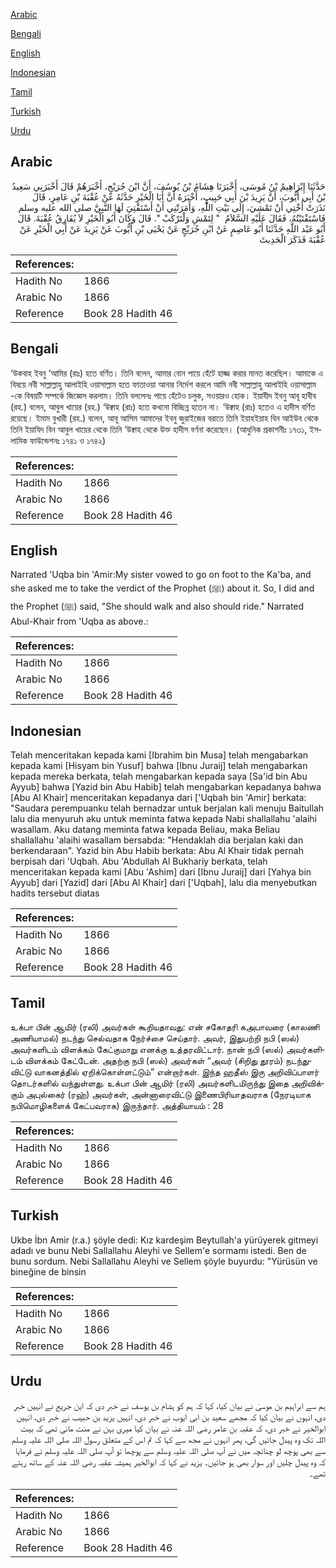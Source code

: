 [Arabic](#arabic)

[Bengali](#bengali)

[English](#english)

[Indonesian](#indonesian)

[Tamil](#tamil)

[Turkish](#turkish)

[Urdu](#urdu)

## Arabic


<div dir="rtl" lang="ar" style={{fontSize:'larger',backgroundColor:'#f8f9fa',padding:20}}>
حَدَّثَنَا إِبْرَاهِيمُ بْنُ مُوسَى، أَخْبَرَنَا هِشَامُ بْنُ يُوسُفَ، أَنَّ ابْنَ جُرَيْجٍ، أَخْبَرَهُمْ قَالَ أَخْبَرَنِي سَعِيدُ بْنُ أَبِي أَيُّوبَ، أَنَّ يَزِيدَ بْنَ أَبِي حَبِيبٍ، أَخْبَرَهُ أَنَّ أَبَا الْخَيْرِ حَدَّثَهُ عَنْ عُقْبَةَ بْنِ عَامِرٍ، قَالَ نَذَرَتْ أُخْتِي أَنْ تَمْشِيَ، إِلَى بَيْتِ اللَّهِ، وَأَمَرَتْنِي أَنْ أَسْتَفْتِيَ لَهَا النَّبِيَّ صلى الله عليه وسلم فَاسْتَفْتَيْتُهُ، فَقَالَ عَلَيْهِ السَّلاَمُ ‏ "‏ لِتَمْشِ وَلْتَرْكَبْ ‏"‏‏.‏ قَالَ وَكَانَ أَبُو الْخَيْرِ لاَ يُفَارِقُ عُقْبَةَ‏.‏ قَالَ أَبُو عَبْد اللَّهِ حَدَّثَنَا أَبُو عَاصِمٍ عَنْ ابْنِ جُرَيْجٍ عَنْ يَحْيَى بْنِ أَيُّوبَ عَنْ يَزِيدَ عَنْ أَبِي الْخَيْرِ عَنْ عُقْبَةَ فَذَكَرَ الْحَدِيثَ
</div>
<div style={{backgroundColor:'#f8f9fa',padding:20, marginBottom: 10}}><table> <thead> <tr> <th>References:</th> <th></th> </tr> </thead> <tbody><tr><td>Hadith No</td><td>1866</td></tr><tr><td>Arabic No</td><td>1866</td></tr><tr><td>Reference</td><td>Book 28 Hadith 46</td></tr></tbody></table></div>

## Bengali


<div dir="ltr" lang="bn" style={{fontSize:'larger',backgroundColor:'#f8f9fa',padding:20}}>
‘উকবাহ ইবনু ‘আমির (রাঃ) হতে বর্ণিত। তিনি বলেন, আমার বোন পায়ে হেঁটে হাজ্জ করার মানত করেছিল। আমাকে এ বিষয়ে নবী সাল্লাল্লাহু আলাইহি ওয়াসাল্লাম হতে ফাতাওয়া আনার নির্দেশ করলে আমি নবী সাল্লাল্লাহু আলাইহি ওয়াসাল্লাম -কে বিষয়টি সম্পর্কে জিজ্ঞেস করলাম। তিনি বললেনঃ পায়ে হেঁটেও চলুক, সওয়ারও হোক। ইয়াযীদ ইবনু আবূ হাবীব (রহ.) বলেন, আবুল খায়ের (রহ.) ‘উক্বাহ (রাঃ) হতে কখনো বিচ্ছিন্ন হতেন না। ‘উক্বাহ (রাঃ) হতেও এ হাদীস বর্ণিত রয়েছে। ইমাম বুখারী (রহ.) বলেন, আবূ আসিম আমাদের ইবনু জুরাইজের বরাতে তিনি ইয়াহইয়াহ বিন আইউব থেকে তিনি ইয়াযিদ বিন আবুল খায়ের থেকে তিনি ‘উক্বাহ থেকে উক্ত হাদীস বর্ণনা করেছেন। (আধুনিক প্রকাশনীঃ ১৭৩১, ইসলামিক ফাউন্ডেশনঃ ১৭৪১ ও ১৭৪২)
</div>
<div style={{backgroundColor:'#f8f9fa',padding:20, marginBottom: 10}}><table> <thead> <tr> <th>References:</th> <th></th> </tr> </thead> <tbody><tr><td>Hadith No</td><td>1866</td></tr><tr><td>Arabic No</td><td>1866</td></tr><tr><td>Reference</td><td>Book 28 Hadith 46</td></tr></tbody></table></div>

## English


<div dir="ltr" lang="en" style={{fontSize:'larger',backgroundColor:'#f8f9fa',padding:20}}>
Narrated 'Uqba bin 'Amir:My sister vowed to go on foot to the Ka'ba, and she asked me to take the verdict of the Prophet (ﷺ) about it. So, I did and the Prophet (ﷺ) said, "She should walk and also should ride." Narrated Abul-Khair from 'Uqba as above.:
</div>
<div style={{backgroundColor:'#f8f9fa',padding:20, marginBottom: 10}}><table> <thead> <tr> <th>References:</th> <th></th> </tr> </thead> <tbody><tr><td>Hadith No</td><td>1866</td></tr><tr><td>Arabic No</td><td>1866</td></tr><tr><td>Reference</td><td>Book 28 Hadith 46</td></tr></tbody></table></div>

## Indonesian


<div dir="ltr" lang="id" style={{fontSize:'larger',backgroundColor:'#f8f9fa',padding:20}}>
Telah menceritakan kepada kami [Ibrahim bin Musa] telah mengabarkan kepada kami [Hisyam bin Yusuf] bahwa [Ibnu Juraij] telah mengabarkan kepada mereka berkata, telah mengabarkan kepada saya [Sa'id bin Abu Ayyub] bahwa [Yazid bin Abu Habib] telah mengabarkan kepadanya bahwa [Abu Al Khair] menceritakan kepadanya dari ['Uqbah bin 'Amir] berkata: "Saudara perempuanku telah bernadzar untuk berjalan kali menuju Baitullah lalu dia menyuruh aku untuk meminta fatwa kepada Nabi shallallahu 'alaihi wasallam. Aku datang meminta fatwa kepada Beliau, maka Beliau shallallahu 'alaihi wasallam bersabda: "Hendaklah dia berjalan kaki dan berkendaraan". Yazid bin Abu Habib berkata: Abu Al Khair tidak pernah berpisah dari 'Uqbah. Abu 'Abdullah Al Bukhariy berkata, telah menceritakan kepada kami [Abu 'Ashim] dari [Ibnu Juraij] dari [Yahya bin Ayyub] dari [Yazid] dari [Abu Al Khair] dari ['Uqbah], lalu dia menyebutkan hadits tersebut diatas
</div>
<div style={{backgroundColor:'#f8f9fa',padding:20, marginBottom: 10}}><table> <thead> <tr> <th>References:</th> <th></th> </tr> </thead> <tbody><tr><td>Hadith No</td><td>1866</td></tr><tr><td>Arabic No</td><td>1866</td></tr><tr><td>Reference</td><td>Book 28 Hadith 46</td></tr></tbody></table></div>

## Tamil


<div dir="ltr" lang="ta" style={{fontSize:'larger',backgroundColor:'#f8f9fa',padding:20}}>
உக்பா பின் ஆமிர் (ரலி) அவர்கள் கூறியதாவது: என் சகோதரி கஅபாவரை (காலணி அணியாமல்) நடந்து செல்வதாக நேர்ச்சை செய்தார். அவர், இதுபற்றி நபி (ஸல்) அவர்களிடம் விளக்கம் கேட்குமாறு எனக்கு உத்தரவிட்டார். நான் நபி (ஸல்) அவர்களிடம் விளக்கம் கேட்டேன். அதற்கு நபி (ஸல்) அவர்கள் “அவர் (சிறிது தூரம்) நடந்துவிட்டு வாகனத்தில் ஏறிக்கொள்ளட்டும்” என்றார்கள். இந்த ஹதீஸ் இரு அறிவிப்பாளர் தொடர்களில் வந்துள்ளது. உக்பா பின் ஆமிர் (ரலி) அவர்களிடமிருந்து இதை அறிவிக்கும் அபுல்கைர் (ரஹ்) அவர்கள், அன்னாரைவிட்டு இணைபிரியாதவராக (நேரடியாக நபிமொழிகளைக் கேட்பவராக) இருந்தார். அத்தியாயம் : 28
</div>
<div style={{backgroundColor:'#f8f9fa',padding:20, marginBottom: 10}}><table> <thead> <tr> <th>References:</th> <th></th> </tr> </thead> <tbody><tr><td>Hadith No</td><td>1866</td></tr><tr><td>Arabic No</td><td>1866</td></tr><tr><td>Reference</td><td>Book 28 Hadith 46</td></tr></tbody></table></div>

## Turkish


<div dir="ltr" lang="tr" style={{fontSize:'larger',backgroundColor:'#f8f9fa',padding:20}}>
Ukbe İbn Amir (r.a.) şöyle dedi: Kız kardeşim Beytullah'a yürüyerek gitmeyi adadı ve bunu Nebi Sallallahu Aleyhi ve Sellem'e sormamı istedi. Ben de bunu sordum. Nebi Sallallahu Aleyhi ve Sellem şöyle buyurdu: "Yürüsün ve bineğine de binsin
</div>
<div style={{backgroundColor:'#f8f9fa',padding:20, marginBottom: 10}}><table> <thead> <tr> <th>References:</th> <th></th> </tr> </thead> <tbody><tr><td>Hadith No</td><td>1866</td></tr><tr><td>Arabic No</td><td>1866</td></tr><tr><td>Reference</td><td>Book 28 Hadith 46</td></tr></tbody></table></div>

## Urdu


<div dir="rtl" lang="ur" style={{fontSize:'larger',backgroundColor:'#f8f9fa',padding:20}}>
ہم سے ابراہیم بن موسیٰ نے بیان کیا، کہا کہ ہم کو ہشام بن یوسف نے خبر دی کہ ابن جریج نے انہیں خبر دی، انہوں نے بیان کیا کہ مجھے سعید بن ابی ایوب نے خبر دی، انہیں یزید بن حبیب نے خبر دی، انہیں ابوالخیر نے خبر دی، کہ عقبہ بن عامر رضی اللہ عنہ نے بیان کیا میری بہن نے منت مانی تھی کہ بیت اللہ تک وہ پیدل جائیں گی، پھر انہوں نے مجھ سے کہا کہ تم اس کے متعلق رسول اللہ صلی اللہ علیہ وسلم سے بھی پوچھ لو چنانچہ میں نے آپ صلی اللہ علیہ وسلم سے پوچھا تو آپ صلی اللہ علیہ وسلم نے فرمایا کہ وہ پیدل چلیں اور سوار بھی ہو جائیں۔ یزید نے کہا کہ ابوالخیر ہمیشہ عقبہ رضی اللہ عنہ کے ساتھ رہتے تھے۔
</div>
<div style={{backgroundColor:'#f8f9fa',padding:20, marginBottom: 10}}><table> <thead> <tr> <th>References:</th> <th></th> </tr> </thead> <tbody><tr><td>Hadith No</td><td>1866</td></tr><tr><td>Arabic No</td><td>1866</td></tr><tr><td>Reference</td><td>Book 28 Hadith 46</td></tr></tbody></table></div>